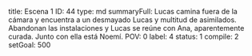 title:          Escena 1
ID:             44
type:           md
summaryFull:    Lucas camina fuera de la cámara y encuentra a un desmayado Lucas y multitud de asimilados. Abandonan las instalaciones y Lucas se reúne con Ana, aparentemente curada. Junto con ella está Noemí.
POV:            0
label:          4
status:         1
compile:        2
setGoal:        500


